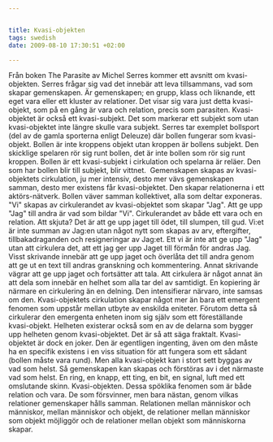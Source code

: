 ```yaml
--- 


title: Kvasi-objekten 
tags: swedish 
date: 2009-08-10 17:30:51 +02:00 

---
```


Från boken The Parasite av Michel Serres kommer ett avsnitt om kvasi-objekten. Serres frågar sig vad det innebär att leva tillsammans, vad som skapar gemenskapen. Är gemenskapen; en grupp, klass och liknande, ett eget vara eller ett kluster av relationer. Det visar sig vara just detta kvasi-objekt, som på en gång är vara och relation, precis som parasiten. Kvasi-objektet är också ett kvasi-subjekt. Det som markerar ett subjekt som utan kvasi-objektet inte längre skulle vara subjekt. Serres tar exemplet bollsport (del av de gamla sporterna enligt Deleuze) där bollen fungerar som kvasi-objekt. Bollen är inte kroppens objekt utan kroppen är bollens subjekt. Den skicklige spelaren rör sig runt bollen, det är inte bollen som rör sig runt kroppen. Bollen är ett kvasi-subjekt i cirkulation och spelarna är reläer. Den som har bollen blir till subjekt, blir vittnet.  Gemenskapen skapas av kvasi-objektets cirkulation, ju mer intensiv, desto mer vävs gemenskapen samman, desto mer existens får kvasi-objektet. Den skapar relationerna i ett aktörs-nätverk. Bollen väver samman kollektivet, alla som deltar exponeras. "Vi" skapas av cirkulerandet av kvasi-objektet som skapar "Jag". Att ge upp "Jag" till andra är vad som bildar "Vi". Cirkulerandet av både ett vara och en relation. Att skjuta? Det är att ge upp jaget till ödet, till slumpen, till gud. Vi:et är inte summan av Jag:en utan något nytt som skapas av arv, eftergifter, tillbakadraganden och resigneringar av Jag:et. Ett vi är inte att ge upp "Jag" utan att cirkulera det, att ett jag ger upp Jaget till förmån för andras Jag. Visst skrivande innebär att ge upp jaget och överlåta det till andra genom att ge ut en text till andras granskning och kommentering. Annat skrivande vägrar att ge upp jaget och fortsätter att tala. Att cirkulera är något annat än att dela som innebär en helhet som alla tar del av samtidigt. En kopiering är närmare en cirkulering än en delning. Den intensifierar närvaro, inte samsas om den. Kvasi-objektets cirkulation skapar något mer än bara ett emergent fenomen som uppstår mellan utbyte av enskilda eniteter. Förutom detta så cirkulerar den emergenta enheten inom sig själv som ett föreställande kvasi-objekt. Helheten existerar också som en av de delarna som bygger upp helheten genom kvasi-objektet. Det är så att säga fraktalt. Kvasi-objektet är dock en joker. Den är egentligen ingenting, även om den måste ha en specifik existens i en viss situation för att fungera som ett sådant (bollen måste vara rund). Men alla kvasi-objekt kan i stort sett byggas av vad som helst. Så gemenskapen kan skapas och förstöras av i det närmaste vad som helst. En ring, en knapp, ett ting, en bit, en signal, luft med ett omslutande skinn. Kvasi-objekten. Dessa spöklika fenomen som är både relation och vara. De som försvinner, men bara nästan, genom vilkas relationer gemenskaper hålls samman. Relationen mellan människor och människor, mellan människor och objekt, de relationer mellan människor som objekt möjliggör och de relationer mellan objekt som människorna skapar. 